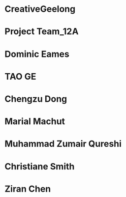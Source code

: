 # CreativeGeelong
# Project Team_12A 

# Dominic  Eames 
# TAO GE 
# Chengzu Dong 
# Marial Machut 
# Muhammad Zumair Qureshi  
# Christiane Smith
# Ziran Chen 



